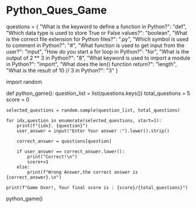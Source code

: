 # Python_Ques_Game
questions = {
    "What is the keyword to define a function in Python?": "def",
    "Which data type is used to store True or False values?": "boolean",
    "What is the correct file extension for Python files?": ".py",
    "Which symbol is used to comment in Python?": "#",
    "What function is used to get input from the user?": "input",
    "How do you start a for loop in Python?": "for",
    "What is the output of 2 ** 3 in Python?": "8",
    "What keyword is used to import a module in Python?": "import",
    "What does the len() function return?": "length",
    "What is the result of 10 // 3 in Python?": "3"
}

import random

def python_game():
    question_list = list(questions.keys())
    total_questions = 5
    score = 0

    selected_questions = random.sample(question_list, total_questions)

    for idx,question in enumerate(selected_questions, start=1):
        print(f"{idx}. {question}")
        user_answer = input("Enter Your answer :").lower().strip()

        correct_answer = questions[question]

        if user_answer == correct_answer.lower():
            print("Correct!\n")
            score+=1
        else:
            print(f"Wrong Answer,the correct answer is {correct_answer}.\n")
    
    print(f"Game Over!, Your final score is : {score}/{total_questions}")



python_game()
